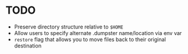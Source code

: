 # TODO
* Preserve directory structure relative to `$HOME` 
* Allow users to specify alternate .dumpster name/location via env var
* `restore` flag that allows you to move files back to their original destination
